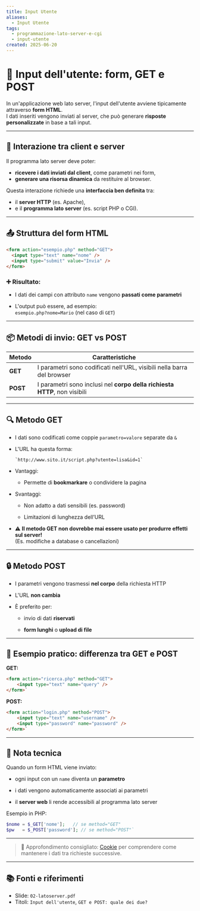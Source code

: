 ```yaml
---
title: Input Utente
aliases:
  - Input Utente
tags:
  - programmazione-lato-server-e-cgi
  - input-utente
created: 2025-06-20
---
```

# 📝 Input dell'utente: form, GET e POST

In un'applicazione web lato server, l'input dell'utente avviene tipicamente attraverso **form HTML**.  
I dati inseriti vengono inviati al server, che può generare **risposte personalizzate** in base a tali input.

---

## 🔄 Interazione tra client e server

Il programma lato server deve poter:

- **ricevere i dati inviati dal client**, come parametri nei form,
- **generare una risorsa dinamica** da restituire al browser.

Questa interazione richiede una **interfaccia ben definita** tra:

- il **server HTTP** (es. Apache),
- e il **programma lato server** (es. script PHP o CGI).

---

## 📤 Struttura del form HTML

```html
<form action="esempio.php" method="GET">
  <input type="text" name="nome" />
  <input type="submit" value="Invia" />
</form>
```

### ➕ Risultato:

- I dati dei campi con attributo `name` vengono **passati come parametri**
    
- L'output può essere, ad esempio:  
    `esempio.php?nome=Mario` (nel caso di `GET`)

---

## 📦 Metodi di invio: GET vs POST

| Metodo   | Caratteristiche                                                           |
| -------- | ------------------------------------------------------------------------- |
| **GET**  | I parametri sono codificati nell'URL, visibili nella barra del browser    |
| **POST** | I parametri sono inclusi nel **corpo della richiesta HTTP**, non visibili |

---

## 🔍 Metodo GET

- I dati sono codificati come coppie `parametro=valore` separate da `&`
    
- L'URL ha questa forma:
	```
	`http://www.sito.it/script.php?utente=lisa&id=1`
	```
- Vantaggi:
    - Permette di **bookmarkare** o condividere la pagina
	
- Svantaggi:
    - Non adatto a dati sensibili (es. password)
        
    - Limitazioni di lunghezza dell’URL
- ⚠️ **Il metodo GET non dovrebbe mai essere usato per produrre effetti sul server!**  
	    (Es. modifiche a database o cancellazioni)

---

## 🔒 Metodo POST

- I parametri vengono trasmessi **nel corpo** della richiesta HTTP
    
- L'URL **non cambia**
    
- È preferito per:
    - invio di dati **riservati**
        
    - **form lunghi** o **upload di file**


---

## 🔁 Esempio pratico: differenza tra GET e POST

**GET:**

```html
<form action="ricerca.php" method="GET">   
	<input type="text" name="query" />
</form>`
```


**POST:**

```html
<form action="login.php" method="POST">
	<input type="text" name="username" /> 
	<input type="password" name="password" />
</form>`
```

---

## 📌 Nota tecnica

Quando un form HTML viene inviato:

- ogni input con un `name` diventa un **parametro**
    
- i dati vengono automaticamente associati ai parametri
    
- il **server web** li rende accessibili al programma lato server
    

Esempio in PHP:

```php
$nome = $_GET['nome'];   // se method="GET"
$pw   = $_POST['password']; // se method="POST"`
```

---

> 🧠 Approfondimento consigliato: [Cookie](./cookie.md) per comprendere come mantenere i dati tra richieste successive.

---

## 📚 Fonti e riferimenti

- Slide: `02-latoserver.pdf`  
- Titoli: `Input dell'utente`, `GET e POST: quale dei due?`